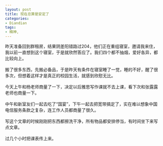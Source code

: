 ```yaml
---
layout: post
title: 现在总算是安定了
categories:
- Diandian
tags:
- 精神, 
---
```

昨天准备回到群租房，结果阴差阳错路过204，他们正在重组寝室，邀请我来住，我以前一直想到这个寝室，于是就欣然答应了。我们四个都不抽烟，爱好各异，都比较向上。
<br />
<br />搬了很多东西，先搬必备品，于是昨天有条件在寝室睡了一觉，睡的不好，醒了很多次，但想着这样才是真正的校园生活，就感到欣慰无比。
<br />
<br />今天上午和杨老师商量了一下，决定以后雅思写作课就不去上课，看下次和张露露老师也商量一下。
<br />
<br />中午和新室友们一起去吃了“国宴”，下午一起去把宽带搞定了，实在难以想象中国电信服务条款之复杂，连工作人员都商量了很久。
<br />
<br />写这个文章的时候刚刚把东西都擦洗干净，所有物品都安排停当，有时间坐下来写点文章。
<br />
<br />过几个小时把课表传上来。